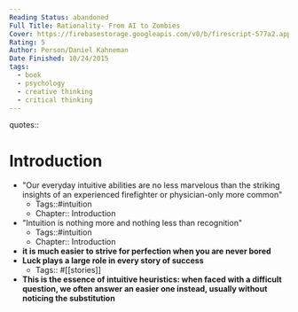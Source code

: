 ```yaml
---
Reading Status: abandoned
Full Title: Rationality- From AI to Zombies
Cover: https://firebasestorage.googleapis.com/v0/b/firescript-577a2.appspot.com/o/imgs%2Fapp%2FMattVogel%2FbDT6S6nvM2.png?alt=media&token=274bb41f-6a8f-468a-bbdf-54d121e68613
Rating: 5
Author: Person/Daniel Kahneman
Date Finished: 10/24/2015
tags:
  - book
  - psychology
  - creative thinking
  - critical thinking
---
```

quotes::
# Introduction
- "Our everyday intuitive abilities are no less marvelous than the striking insights of an experienced firefighter or physician-only more common"
    - Tags::#intuition
    - Chapter:: Introduction
- "Intuition is nothing more and nothing less than recognition"
    - Tags::#intuition
    - Chapter:: Introduction
- __it is much easier to strive for perfection when you are never bored__
- __Luck plays a large role in every story of success__
    - Tags:: #[[stories]]
- __This is the essence of intuitive heuristics: when faced with a difficult question, we often answer an easier one instead, usually without noticing the substitution__
